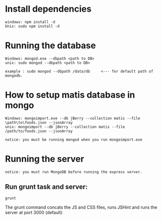 
# Install dependencies

	windows: npm install -d
	Unix: sudo npm install -d

# Running the database

	Windows: mongod.exe --dbpath <path to DB>
	unix: sudo mongod --dbpath <path to DB>
	
	example : sudo mongod --dbpath /data/db     <--- for default path of mongodb.

# How to setup matis database in mongo
	
	Windows: mongoimport.exe --db jBerry --collection matis --file \path\to\foods.json --jsonArray
	unix: mongoimport --db jBerry --collection matis --file /path/to/foods.json --jsonArray

	notice: you must be running mongod when you run mongoimport.exe
	

# Running the server

	notice: you must run MongoDB before running the express server.

## Run grunt task and server:

	grunt

The grunt command concats the JS and CSS files, runs JSHint and runs the server at port 3000 (default)
